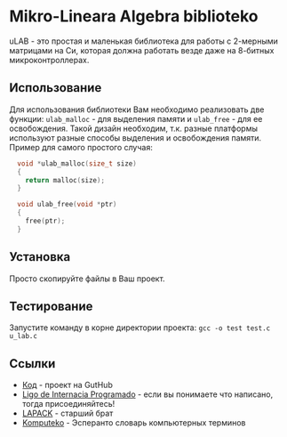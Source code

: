 Mikro-Lineara Algebra biblioteko
==========================================

uLAB - это простая и маленькая библиотека для работы с 2-мерными матрицами на Си,
которая должна работать везде даже на 8-битных микроконтроллерах.

Использование
-------------------------------------------
Для использования библиотеки Вам необходимо реализовать две функции: `ulab_malloc` - для выделения памяти и  `ulab_free`  - для ее освобождения. Такой дизайн необходим, т.к. разные платформы используют разные способы выделения и освобождения памяти. Пример для самого простого случая:

```C
  void *ulab_malloc(size_t size)
  {
    return malloc(size);
  }

  void ulab_free(void *ptr)
  {
    free(ptr);
  }
```

Установка
-------------------------------------------

Просто скопируйте файлы в Ваш проект.

Тестирование
-------------------------------------------

Запустите команду в корне директории проекта:  `gcc -o test test.c u_lab.c`

Ссылки
-------------------------------------------

* [Код][1] - проект на GutHub
* [Ligo de Internacia Programado][2] - если вы понимаете что написано, тогда присоединяйтесь!
* [LAPACK][3] - старший брат
* [Komputeko][4] - Эсперанто словарь компьютерных терминов 

[1]:https://github.com/flipback/ulab
[2]:http://www.ldip.org
[3]:http://www.netlib.org/lapack/
[4]:http://komputeko.net/
